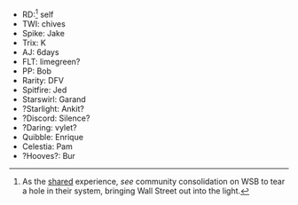 - RD:[^rainboom] self
- TWI: chives <!-- possibly self , althrough I'm not a massive fna hof having myself -->
- Spike: Jake
- Trix: K
- AJ: 6days
- FLT: limegreen? <!-- could be chives if approaced from a different perspective ... -->
- PP: Bob
- Rarity: DFV
- Spitfire: Jed
- Starswirl: Garand
- ?Starlight: Ankit?
- ?Discord: Silence?
- ?Daring: vylet?
- Quibble: Enrique
- Celestia: Pam
- ?Hooves?: Bur

[^rainboom]: As the [shared](https://youtu.be/io8Xk120xOc) experience, _see_ community consolidation on WSB to tear a hole in their system, bringing Wall Street out into the light.
